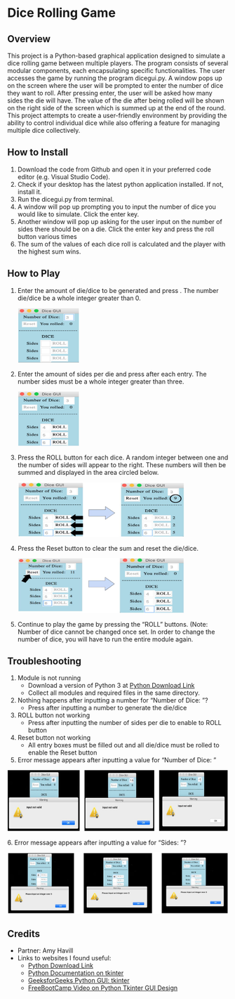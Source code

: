 # Dice Rolling Game

## Overview
This project is a Python-based graphical application designed to simulate a dice rolling game between multiple players. The program consists of several modular components, each encapsulating specific functionalities. The user accesses the game by running the program dicegui.py. A window pops up on the screen where the user will be prompted to enter the number of dice they want to roll. After pressing enter, the user will be asked how many sides the die will have. The value of the die after being rolled will be shown on the right side of the screen which is summed up at the end of the round. This project attempts to create a user-friendly environment by providing the ability to control individual dice while also offering a feature for managing multiple dice collectively.

## How to Install
1. Download the code from Github and open it in your preferred code editor (e.g. Visual Studio Code).
2. Check if your desktop has the latest python application installed. If not, install it.
3. Run the dicegui.py from terminal.
4. A window will pop up prompting you to input the number of dice you would like to simulate. Click the enter key.
5. Another window will pop up asking for the user input on the number of sides there should be on a die. Click the enter key and press the roll button various times
6. The sum of the values of each dice roll is calculated and the player with the highest sum wins.

## How to Play
1. Enter the amount of die/dice to be generated and press <Enter>. The number die/dice be a whole integer greater than 0.
   <p float="left">
    <img src="images/diceGui1.JPG" width = "140" height="125" />
   </p>
2. Enter the amount of sides per die and press <Enter> after each entry. The number sides must be a whole integer greater than three.
   <p float="left">
    <img src="images/diceGui2.JPG" width = "140" height="125" />
   </p> 
3. Press the ROLL button for each dice. A random integer between one and the number of sides will appear to the right. These numbers will then be summed and displayed in the area circled below.
   <p float="left">
    <img src="images/diceGui3.JPG" width = "380" height="125" />
   </p>
4. Press the Reset button to clear the sum and reset the die/dice.
   <p float="left">
    <img src="images/diceGui4.JPG" width = "380" height="125" />
   </p>
5. Continue to play the game by pressing the “ROLL” buttons. (Note: Number of dice cannot be changed once set. In order to change the number of dice, you will have to run the entire module again.

## Troubleshooting
1. Module is not running  
      - Download a version of Python 3 at [Python Download Link](https://www.python.org/downloads/)  
      - Collect all modules and required files in the same directory.
2. Nothing happens after inputting a number for “Number of Dice: ”? 
      - Press <Enter> after inputting a number to generate the die/dice  
3. ROLL button not working
   - Press <Enter> after inputting the number of sides per die to enable to ROLL button 
4. Reset button not working 
   - All entry boxes must be filled out and all die/dice must be rolled to enable the Reset button 
5. Error message appears after inputting a value for “Number of Dice: ”
<p float="left">
 <img src="images/diceGuiTroubleshoot.JPG" width = "520" height="140" />
</p>
6. Error message appears after inputting a value for “Sides: ”? 
<p float="left">
 <img src="images/diceGuiTroubleshoot2.JPG" width = "520" height="140" />
</p>

## Credits
- Partner: Amy Havill
- Links to websites I found useful:
  - [Python Download Link](https://www.python.org/downloads/)
  - [Python Documentation on tkinter](https://docs.python.org/3/library/tkinter.html)
  - [GeeksforGeeks Python GUI: tkinter](https://www.geeksforgeeks.org/python-gui-tkinter/)
  - [FreeBootCamp Video on Python Tkinter GUI Design](https://www.youtube.com/watch?v=0tM-l_ZsxjU)

